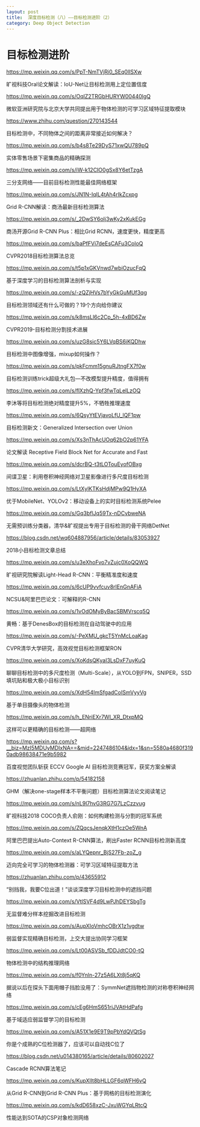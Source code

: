 ```yaml
---
layout: post
title:  深度目标检测（八）——目标检测进阶（2）
category: Deep Object Detection 
---
```


# 目标检测进阶

https://mp.weixin.qq.com/s/PpT-NmTVjRi0_SEq0lISXw

旷视科技Oral论文解读：IoU-Net让目标检测用上定位置信度

https://mp.weixin.qq.com/s/OqlZ2TRGbHURYW00440lgQ

微软亚洲研究院与北京大学共同提出用于物体检测的可学习区域特征提取模块

https://www.zhihu.com/question/270143544

目标检测中，不同物体之间的距离非常接近如何解决？

https://mp.weixin.qq.com/s/b4s8Te29DyS71xwQU789pQ

实体零售场景下密集商品的精确探测

https://mp.weixin.qq.com/s/iW-k12CIO0gSx8Y6etTzgA

三分支网络——目前目标检测性能最佳网络框架

https://mp.weixin.qq.com/s/JN1N-IqIL4tAh4rIkZcxpg

Grid R-CNN解读：商汤最新目标检测算法

https://mp.weixin.qq.com/s/_2DwSY6olj3wKy2xKukEGg

商汤开源Grid R-CNN Plus：相比Grid RCNN，速度更快，精度更高

https://mp.weixin.qq.com/s/baPfFVi7deEsCAFu3ColoQ

CVPR2018目标检测算法总览

https://mp.weixin.qq.com/s/t5p1xGKVnwd7wbiOzucFqQ

基于深度学习的目标检测算法剖析与实现

https://mp.weixin.qq.com/s/-zQZjHVs7bYyGkGuMUf3qg

目标检测领域还有什么可做的？19个方向给你建议

https://mp.weixin.qq.com/s/k8msLl6c2Cp_5h-4xBD6Zw

CVPR2019-目标检测分割技术进展

https://mp.weixin.qq.com/s/uzG8sic5Y6LVqBS6iKQDhw

目标检测中图像增强，mixup如何操作？

https://mp.weixin.qq.com/s/pkFcmm15gnuRJtngFX7f0w

目标检测训练trick超级大礼包—不改模型提升精度，值得拥有

https://mp.weixin.qq.com/s/flXzhQ-Ypf3fwTqLelLzOQ

李沐等将目标检测绝对精度提升5%，不牺牲推理速度

https://mp.weixin.qq.com/s/6QsyYtEVjavoLfU_lQF1pw

目标检测新文：Generalized Intersection over Union

https://mp.weixin.qq.com/s/Xs3nThAcUOq62bO2p61YFA

论文解读 Receptive Field Block Net for Accurate and Fast

https://mp.weixin.qq.com/s/dcrBQ-t3tLOTouEyofOBxg

间谍卫星：利用卷积神经网络对卫星影像进行多尺度目标检测

https://mp.weixin.qq.com/s/LtXylKTKsHdjMPw9Q1HyXA

优于MobileNet、YOLOv2：移动设备上的实时目标检测系统Pelee

https://mp.weixin.qq.com/s/Gq3bflJq59Tx-nDCvbweNA

无需预训练分类器，清华&旷视提出专用于目标检测的骨干网络DetNet

https://blog.csdn.net/wq604887956/article/details/83053927

2018小目标检测文章总结

https://mp.weixin.qq.com/s/u3eXhoFvo7vZujc0XoQQWQ

旷视研究院解读Light-Head R-CNN：平衡精准度和速度

https://mp.weixin.qq.com/s/6cUP9vvfcuv8rIEnGnAFiA

NCSU&阿里巴巴论文：可解释的R-CNN

https://mp.weixin.qq.com/s/1vOdOMyByBacSBMVrscq5Q

黄畅：基于DenesBox的目标检测在自动驾驶中的应用

https://mp.weixin.qq.com/s/-PeXMU_gkcT5YnMcLoaKag

CVPR清华大学研究，高效视觉目标检测框架RON

https://mp.weixin.qq.com/s/XoKdsQKyaI3LsDxF7uyKuQ

聊聊目标检测中的多尺度检测（Multi-Scale），从YOLO到FPN，SNIPER，SSD填坑贴和极大极小目标识别

https://mp.weixin.qq.com/s/XdH54ImSfgadCoISmVyyVg

基于单目摄像头的物体检测

https://mp.weixin.qq.com/s/h_ENriEXr7WI_XR_DtxpMQ

这样可以更精确的目标检测——超网络

https://mp.weixin.qq.com/s?__biz=MzI5MDUyMDIxNA==&mid=2247486104&idx=1&sn=5580a4680f3190adb98638471e9b5982

百度视觉团队斩获 ECCV Google AI 目标检测竞赛冠军，获奖方案全解读

https://zhuanlan.zhihu.com/p/54182158

GHM（解决one-stage样本不平衡问题）目标检测算法论文阅读笔记

https://mp.weixin.qq.com/s/nL9l7hvG3RG7G7LzCzzvug

旷视科技2018 COCO负责人俞刚：如何构建检测与分割的冠军系统

https://mp.weixin.qq.com/s/ZQqcsJenqkXtH1czOe5WnA

阿里巴巴提出Auto-Context R-CNN算法，刷出Faster RCNN目标检测新高度

https://mp.weixin.qq.com/s/aLYQepnr_BjS27Fb-zoZ_g

迈向完全可学习的物体检测器：可学习区域特征提取方法

https://zhuanlan.zhihu.com/p/43655912

“别挡我，我要C位出道！”谈谈深度学习目标检测中的遮挡问题

https://mp.weixin.qq.com/s/VtlSVF4d9LwPJhDEYSbgTg

无监督难分样本挖掘改进目标检测

https://mp.weixin.qq.com/s/AupXIoVmhcOBrX1z1vgdtw

弱监督实现精确目标检测，上交大提出协同学习框架

https://mp.weixin.qq.com/s/Lt00ASVSb_fDDJdtCO0-tQ

物体检测中的结构推理网络

https://mp.weixin.qq.com/s/f0Ynln-27z5A6LXt8j5qKQ

据说以后在探头下面用帽子挡脸没用了：SymmNet遮挡物检测的对称卷积神经网络

https://mp.weixin.qq.com/s/cEg6HmS651riJVAtHdPafg

基于域适应弱监督学习的目标检测

https://mp.weixin.qq.com/s/A51X1e9E9T9pPbYdQVQtSg

你是个成熟的C位检测器了，应该可以自动找C位了

https://blog.csdn.net/u014380165/article/details/80602027

Cascade RCNN算法笔记

https://mp.weixin.qq.com/s/KupXlIt8bHLLGF6qWFH6vQ

从Grid R-CNN到Grid R-CNN Plus：基于网格的目标检测演化

https://mp.weixin.qq.com/s/kdD658xzC-JxuWGYqLRtcQ

性能达到SOTA的CSP对象检测网络
